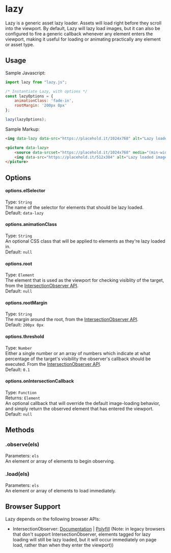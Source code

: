 # lazy
Lazy is a generic asset lazy loader. Assets will load right before they scroll into the viewport. By default, Lazy will lazy load images, but it can also be configured to fire a generic callback whenever any element enters the viewport, making it useful for loading or animating practically any element or asset type. 

## Usage
Sample Javascript:
```js
import lazy from "lazy.js";

/* Instantiate Lazy, with options */
const lazyOptions = {
    animationClass: 'fade-in',
    rootMargin: '200px 0px'
};

lazy(lazyOptions);
```

Sample Markup:
```html
<img data-lazy data-src="https://placehold.it/1024x768" alt="Lazy loaded image using img element">

<picture data-lazy>
    <source data-srcset="https://placehold.it/1024x768" media="(min-width: 1000px)">
    <img data-src="https://placehold.it/512x384" alt="Lazy loaded image using picture element">
</picture>
```

## Options
#### options.elSelector
Type: `String`   
The name of the selector for elements that should be lazy loaded.  
Default: `data-lazy`

#### options.animationClass
Type: `String`   
An optional CSS class that will be applied to elements as they're lazy loaded in.  
Default: `null`

#### options.root
Type: `Element`   
The element that is used as the viewport for checking visiblity of the target, from the [IntersectionObserver API](https://developer.mozilla.org/en-US/docs/Web/API/Intersection_Observer_API#Intersection_observer_options).  
Default: `null`

#### options.rootMargin
Type: `String`  
The margin around the root, from the [IntersectionObserver API](https://developer.mozilla.org/en-US/docs/Web/API/Intersection_Observer_API#Intersection_observer_options).  
Default: `200px 0px`

#### options.threshold
Type: `Number`  
Either a single number or an array of numbers which indicate at what percentage of the target's visibility the observer's callback should be executed. From the [IntersectionObserver API](https://developer.mozilla.org/en-US/docs/Web/API/Intersection_Observer_API#Intersection_observer_options).  
Default: `0.1`

#### options.onIntersectionCallback
Type: `Function`  
Returns: `Element`  
An optional callback that will override the default image-loading behavior, and simply return the observed element that has entered the viewport.  
Default: `null`

## Methods

### .observe(els)
Parameters: `els`  
An element or array of elements to begin observing.

### .load(els)
Parameters: `els`  
An element or array of elements to load immediately.

## Browser Support
Lazy depends on the following browser APIs:
+ IntersectionObserver: [Documentation](https://developer.mozilla.org/en-US/docs/Web/API/Intersection_Observer_API) | [Polyfill](https://github.com/w3c/IntersectionObserver) (Note: in legacy browsers that don't support IntersectionObserver, elements tagged for lazy loading will still be lazy loaded, but it will occur immediately on page load, rather than when they enter the viewport))
